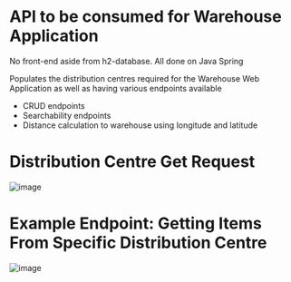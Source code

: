 # API to be consumed for Warehouse Application

No front-end aside from h2-database.
All done on Java Spring

Populates the distribution centres required for the Warehouse Web Application as well as having various endpoints available
  - CRUD endpoints
  - Searchability endpoints
  - Distance calculation to warehouse using longitude and latitude

# Distribution Centre Get Request
![image](https://github.com/brucebalutan/Distribution-Centre-API/assets/19336369/6c1d5eed-e8d9-4d7d-b2b2-2eab43785f6c)

# Example Endpoint: Getting Items From Specific Distribution Centre
![image](https://github.com/brucebalutan/Distribution-Centre-API/assets/19336369/221516f9-fc5c-42aa-826e-787459f4af7a)



